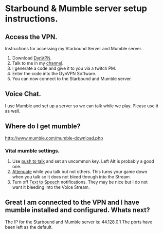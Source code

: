 # Starbound & Mumble server setup instructions.

## Access the VPN.

Instructions for accessing my Starbound Server and Mumble server.

1. Download [DynVPN](https://www.dynvpn.com/download/).
2. Talk to me in my [channel](http://www.twitch.tv/edge226).
3. I generate a code and give it to you via a twitch PM.
4. Enter the code into the DynVPN Software.
5. You can now connect to the Starbound and Mumble server.


## Voice Chat.
I use Mumble and set up a server so we can talk while we play. Please use it as well.

## Where do I get mumble?
http://www.mumble.com/mumble-download.php

### Vital mumble settings.
1. Use [push to talk](https://www.dropbox.com/s/f0gq3pf94kdkn96/Mumble%20Configuration_019.png?dl=0) and set an uncommon key. Left Alt is probably a good one.
2. [Attenuate](https://www.dropbox.com/s/e2rm88p0ts9e45q/Mumble%20Configuration_018.png?dl=0) while you talk but not others. This turns your game down when you talk so it does not bleed through into the Stream.
3. Turn off [Text to Speech](https://www.dropbox.com/s/63ml95wayzx2mh0/Mumble%20Configuration_020.png?dl=0) notifications. They may be nice but I do not want it bleeding into the Voice Stream.


## Great I am connected to the VPN and I have mumble installed and configured. Whats next?

The IP for the Starbound and Mumble server is: 44.128.0.1
The ports have been left as the default.

